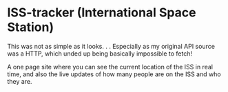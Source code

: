 # ISS-tracker (International Space Station)
This was not as simple as it looks. . .  Especially as my original API source was a HTTP, which unded up being basically impossible to fetch!

A one page site where you can see the current location of the ISS in real time, and also the live updates of how many people are on 
the ISS and who they are.
